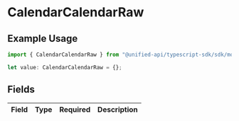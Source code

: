 # CalendarCalendarRaw

## Example Usage

```typescript
import { CalendarCalendarRaw } from "@unified-api/typescript-sdk/sdk/models/shared";

let value: CalendarCalendarRaw = {};
```

## Fields

| Field       | Type        | Required    | Description |
| ----------- | ----------- | ----------- | ----------- |